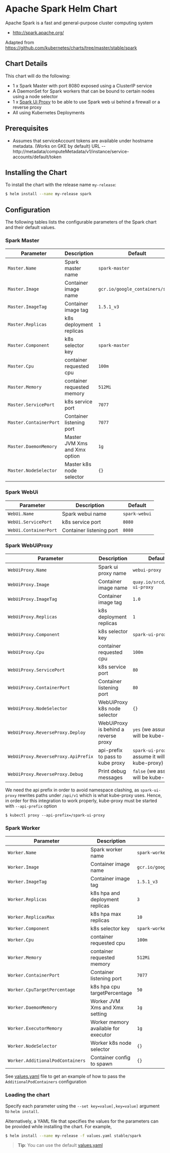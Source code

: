 # Apache Spark Helm Chart

Apache Spark is a fast and general-purpose cluster computing system

* http://spark.apache.org/

Adapted from https://github.com/kubernetes/charts/tree/master/stable/spark

## Chart Details
This chart will do the following:

* 1 x Spark Master with port 8080 exposed using a ClusterIP service
* A DaemonSet for Spark workers that can be bound to certain nodes using a node selector
* 1 x [Spark Ui Proxy](https://github.com/src-d/spark-ui-proxy) to be able to use Spark web ui behind a firewall or a reverse proxy
* All using Kubernetes Deployments

## Prerequisites

* Assumes that serviceAccount tokens are available under hostname metadata. (Works on GKE by default) URL -- http://metadata/computeMetadata/v1/instance/service-accounts/default/token

## Installing the Chart

To install the chart with the release name `my-release`:

```bash
$ helm install --name my-release spark
```

## Configuration

The following tables lists the configurable parameters of the Spark chart and their default values.

### Spark Master

| Parameter               | Description                        | Default                                                    |
| ----------------------- | ---------------------------------- | ---------------------------------------------------------- |
| `Master.Name`           | Spark master name                  | `spark-master`                                             |
| `Master.Image`          | Container image name               | `gcr.io/google_containers/spark`                           |
| `Master.ImageTag`       | Container image tag                | `1.5.1_v3`                                                 |
| `Master.Replicas`       | k8s deployment replicas            | `1`                                                        |
| `Master.Component`      | k8s selector key                   | `spark-master`                                             |
| `Master.Cpu`            | container requested cpu            | `100m`                                                     |
| `Master.Memory`         | container requested memory         | `512Mi`                                                    |
| `Master.ServicePort`    | k8s service port                   | `7077`                                                     |
| `Master.ContainerPort`  | Container listening port           | `7077`                                                     |
| `Master.DaemonMemory`   | Master JVM Xms and Xmx option      | `1g`                                                       |
| `Master.NodeSelector`   | Master k8s node selector           | `{}`

### Spark WebUi

|       Parameter       |           Description            |                         Default                          |
|-----------------------|----------------------------------|----------------------------------------------------------|
| `WebUi.Name`          | Spark webui name                 | `spark-webui`                                            |
| `WebUi.ServicePort`   | k8s service port                 | `8080`                                                   |
| `WebUi.ContainerPort` | Container listening port         | `8080`                                                   |

### Spark WebUiProxy

| Parameter                           | Description                          | Default                                                    |
| ----------------------------------- | ------------------------------------ | ---------------------------------------------------------- |
| `WebUiProxy.Name`                   | Spark ui proxy name                  | `webui-proxy`                                              |
| `WebUiProxy.Image`                  | Container image name                 | `quay.io/srcd/spark-ui-proxy`                              |
| `WebUiProxy.ImageTag`               | Container image tag                  | `1.0`                                                      |
| `WebUiProxy.Replicas`               | k8s deployment replicas              | `1`                                                        |
| `WebUiProxy.Component`              | k8s selector key                     | `spark-ui-proxy`                                           |
| `WebUiProxy.Cpu`                    | container requested cpu              | `100m`                                                     |
| `WebUiProxy.ServicePort`            | k8s service port                     | `80`                                                       |
| `WebUiProxy.ContainerPort`          | Container listening port             | `80`                                                       |
| `WebUiProxy.NodeSelector`           | WebUiProxy k8s node selector         | `{}`                                                       |
| `WebUiProxy.ReverseProxy.Deploy`    | WebUiProxy is behind a reverse proxy | `yes` (we assume it will be kube-proxy)                    |
| `WebUiProxy.ReverseProxy.ApiPrefix` | api-prefix to pass to kube proxy     | `spark-ui-proxy` (we assume it will be kube-proxy)         |
| `WebUiProxy.ReverseProxy.Debug`     | Print debug messages                 | `false` (we assume it will be kube-proxy)                  |

We need the api prefix in order to avoid namespace clashing, as `spark-ui-proxy` rewrites paths under `/api/v1` which is what kube-proxy uses. Hence, in order for this integration to work properly, kube-proxy must be started with `--api-prefix` option

```
$ kubectl proxy --api-prefix=/spark-ui-proxy
```

### Spark Worker

| Parameter                        | Description                          | Default                                                    |
| -------------------------------- | ------------------------------------ | ---------------------------------------------------------- |
| `Worker.Name`                    | Spark worker name                    | `spark-worker`                                             |
| `Worker.Image`                   | Container image name                 | `gcr.io/google_containers/spark`                           |
| `Worker.ImageTag`                | Container image tag                  | `1.5.1_v3`                                                 |
| `Worker.Replicas`                | k8s hpa and deployment replicas      | `3`                                                        |
| `Worker.ReplicasMax`             | k8s hpa max replicas                 | `10`                                                       |
| `Worker.Component`               | k8s selector key                     | `spark-worker`                                             |
| `Worker.Cpu`                     | container requested cpu              | `100m`                                                     |
| `Worker.Memory`                  | container requested memory           | `512Mi`                                                    |
| `Worker.ContainerPort`           | Container listening port             | `7077`                                                     |
| `Worker.CpuTargetPercentage`     | k8s hpa cpu targetPercentage         | `50`                                                       |
| `Worker.DaemonMemory`            | Worker JVM Xms and Xmx setting       | `1g`                                                       |
| `Worker.ExecutorMemory`          | Worker memory available for executor | `1g`                                                       |
| `Worker.NodeSelector`            | Worker k8s node selector             | `{}`                                                       |
| `Worker.AdditionalPodContainers` | Container config to spawn            | `{}`                                                       |

See [values.yaml](values.yaml) file to get an example of how to pass the `AdditionalPodContainers` configuration

### Loading the chart

Specify each parameter using the `--set key=value[,key=value]` argument to `helm install`.

Alternatively, a YAML file that specifies the values for the parameters can be provided while installing the chart. For example,

```bash
$ helm install --name my-release -f values.yaml stable/spark
```

> **Tip**: You can use the default [values.yaml](values.yaml)
